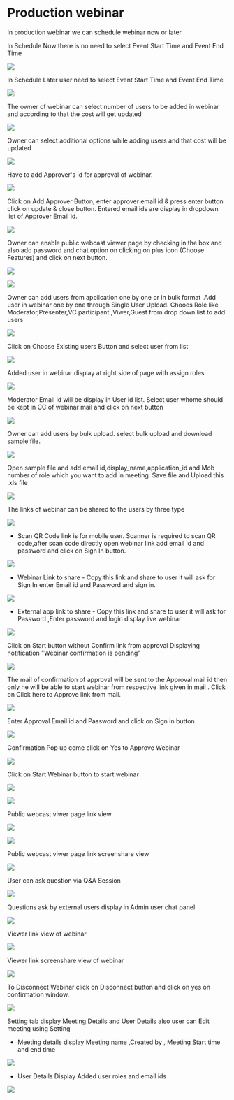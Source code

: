 # Production webinar

 In production webinar we can schedule webinar now or later

In Schedule Now there is no need to select Event Start Time and Event End Time

![](../.gitbook/assets/schedule_later.PNG)

In Schedule Later user need to select Event Start Time and Event End Time

![](../.gitbook/assets/image%20%2879%29.png)

The owner of webinar can select number of users to be added in webinar and according to that the cost will get updated

![](../.gitbook/assets/image%20%28256%29.png)

Owner can select additional options while adding users and that cost will be updated

![](../.gitbook/assets/image%20%28113%29.png)

Have to add Approver's id for approval of webinar. 

![](../.gitbook/assets/image%20%2899%29.png)

Click on Add Approver Button, enter approver email id & press enter button click on update & close button. Entered email ids are display in dropdown list of Approver Email id.

![](../.gitbook/assets/image%20%28262%29.png)

Owner can enable public webcast viewer page by checking in the box and also add password and chat option on clicking on plus icon \(Choose Features\) and click on next button.

![](../.gitbook/assets/image%20%28104%29.png)

![](../.gitbook/assets/image%20%28191%29.png)

Owner can add users from application one by one or in bulk format .Add user in webinar one by one through Single User Upload. Chooes Role like Moderator,Presenter,VC participant ,Viwer,Guest from drop down list to add users 

![](../.gitbook/assets/image%20%28240%29.png)

Click on Choose Existing users Button and select user from list 

![](../.gitbook/assets/image%20%28180%29.png)

Added user in webinar display at right side of page with assign roles

![](../.gitbook/assets/image%20%28114%29.png)

 Moderator Email id will be display in User id list. Select user whome should be kept in CC of webinar mail and click on next button

![](../.gitbook/assets/image%20%28261%29.png)

Owner can add users by bulk upload. select bulk upload and download sample file.

![](../.gitbook/assets/image%20%28167%29.png)

Open sample file and add email id,display\_name,application\_id and Mob number of role which you want to add in meeting. Save file and Upload this .xls file 

![](../.gitbook/assets/image%20%28272%29.png)

 The links of webinar can be shared to the users by three type

![](../.gitbook/assets/image%20%28312%29.png)

* Scan QR Code link is for mobile user. Scanner is required to scan QR code,after scan code directly open webinar link add email id and password and click on Sign In button.

![](../.gitbook/assets/image%20%28165%29.png)

* Webinar Link to share - Copy this link and share to user it will ask for Sign In enter Email id and Password and sign in.

![](../.gitbook/assets/image%20%28258%29.png)

* External app link to share - Copy this link and share to user it will ask for Password ,Enter password and login display live webinar

![](../.gitbook/assets/image%20%28159%29.png)

Click on Start button without Confirm link from approval Displaying notification "Webinar confirmation is pending"

![](../.gitbook/assets/image%20%2863%29.png)

The mail of confirmation of approval will be sent to the Approval mail id then only he will be able to start webinar from respective link given in mail . Click on Click here to Approve link from mail.

![](../.gitbook/assets/image%20%28108%29.png)

Enter Approval Email id and Password and click on Sign in button

![](../.gitbook/assets/image%20%287%29.png)

Confirmation Pop up come click on Yes to Approve Webinar

![](../.gitbook/assets/image%20%28215%29.png)

Click on Start Webinar button to start webinar

![](../.gitbook/assets/image%20%28304%29.png)

![](../.gitbook/assets/image%20%28205%29.png)

Public webcast viwer page link view

![](../.gitbook/assets/image%20%28133%29.png)

![](../.gitbook/assets/image%20%28202%29.png)

Public webcast viwer page link screenshare view

![](../.gitbook/assets/image%20%28187%29.png)

User can ask question via Q&A Session 

![](../.gitbook/assets/image%20%2810%29.png)

Questions ask by external users display in Admin user chat panel

![](../.gitbook/assets/image%20%28222%29.png)

Viewer link view of webinar

![](../.gitbook/assets/image%20%2882%29.png)

Viewer link screenshare view of webinar

![](../.gitbook/assets/image%20%2834%29.png)

To Disconnect Webinar click on Disconnect button and click on yes on confirmation window.

![](../.gitbook/assets/image%20%28143%29.png)

Setting tab display Meeting Details and User Details also user can Edit meeting using Setting

* Meeting details display Meeting name ,Created by , Meeting Start time and end time

![](../.gitbook/assets/image%20%2826%29.png)

* User Details Display Added user roles and email ids 

![](../.gitbook/assets/image%20%2876%29.png)

